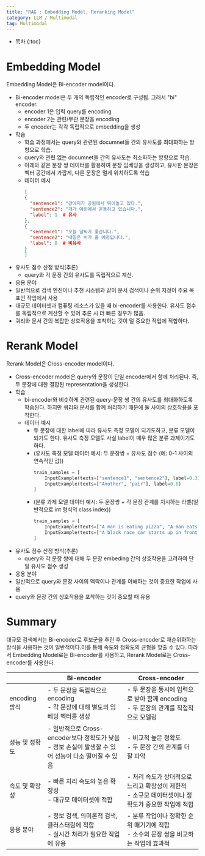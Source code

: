 ```yaml
---
title: "RAG : Embedding Model, Reranking Model"
category: LLM / Multimodal
tag: Multimodal
---
```








* 목차
{:toc}











# Embedding Model

Embedding Model은 Bi-encoder model이다. 

- Bi-encoder model은 두 개의 독립적인 encoder로 구성됨. 그래서 "bi" encoder.
  - encoder 1은 입력 query를 encoding
  - encoder 2는 관련/무관 문장을 encoding
  - 두 encoder는 각각 독립적으로 embedding을 생성
- 학습
  - 학습 과정에서는 query와 관련된 documnet들 간의 유사도를 최대화하는 방향으로 학습.
  - query와 관련 없는 documnet들 간의 유사도는 최소화하는 방향으로 학습.
  - 아래와 같은 문장 쌍 데이터를 활용하여 문장 임베딩을 생성하고, 유사한 문장은 벡터 공간에서 가깝게, 다른 문장은 멀게 위치하도록 학습
  - 데이터 예시
    ```json
    [
    {
      "sentence1": "강아지가 공원에서 뛰어놀고 있다.",
      "sentence2": "개가 야외에서 운동하고 있습니다.", 
      "label": 1  # 유사
    },
    {
      "sentence1": "오늘 날씨가 좋습니다.",
      "sentence2": "내일은 비가 올 예정입니다.",
      "label": 0  # 비유사
    }
    ]
    ```
- 유사도 점수 산정 방식(추론)
  - query와 각 문장 간의 유사도를 독립적으로 계산.
-  응용 분야
  - 일반적으로 검색 엔진이나 추천 시스템과 같이 문서 검색이나 순위 지정이 주요 목표인 작업에서 사용
  - 대규모 데이터셋과 컴퓨팅 리소스가 있을 때 bi-encoder를 사용한다. 유사도 점수를 독립적으로 계산할 수 있어 추론 시 더 빠른 경우가 많음.
  - 쿼리와 문서 간의 복잡한 상호작용을 포착하는 것이 덜 중요한 작업에 적합하다.

# Rerank Model

Rerank Model은 Cross-encoder model이다. 

- Cross-encoder model은 query와 문장이 단일 encoder에서 함께 처리된다. 즉, 두 문장에 대한 결합된 representation을 생성한다.
- 학습
  - bi-encoder와 비슷하게 관련된 query-문장 쌍 간의 유사도를 최대화하도록 학습된다. 하지만 쿼리와 문서를 함께 처리하기 때문에 둘 사이의 상호작용을 포착한다.
  - 데이터 예시
    - 두 문장에 대한 label에 따라 유사도 측정 모델이 되기도하고, 분류 모델이 되기도 한다. 유사도 측정 모델도 사실 label이 매우 많은 분류 과제이기도 하다.
    - (유사도 측정 모델 데이터 예시: 두 문장쌍 + 유사도 점수 (예: 0-1 사이의 연속적인 값))
      ```python
      train_samples = [
          InputExample(texts=["sentence1", "sentence2"], label=0.3),
          InputExample(texts=["Another", "pair"], label=0.8)
      ]
      ```
    - (분류 과제 모델 데이터 예시: 두 문장쌍 + 각 문장 관계를 지시하는 라벨(일반적으로 int 형식의 class index))
      ```python
      train_samples = [
          InputExample(texts=["A man is eating pizza", "A man eats something"], label=1),
          InputExample(texts=["A black race car starts up in front of a crowd of people.", "A man is driving down a lonely road."], label=0)
      ]
      ```
- 유사도 점수 산정 방식(추론)
  - query와 각 문장 쌍에 대해 두 문장 embeding 간의 상호작용을 고려하여 단일 유사도 점수 생성
-  응용 분야
  - 일반적으로 query와 문장 사이의 맥락이나 관계를 이해하는 것이 중요한 작업에 사용
  - query와 문장 간의 상호작용을 포착하는 것이 중요할 때 유용


# Summary

대규모 검색에서는 Bi-encoder로 후보군을 추린 후 Cross-encoder로 재순위화하는 방식을 사용하는 것이 일반적이다.이를 통해 속도와 정확도의 균형을 맞출 수 있다. 따라서 Embedding Model로는 Bi-encoder를 사용하고, Rerank Model로는 Cross-encoder를 사용한다.

|             | Bi-encoder                                                             | Cross-encoder                                                 |
| ----------- | ---------------------------------------------------------------------- | ------------------------------------------------------------- |
| encoding 방식 | \- 두 문장을 독립적으로 encoding<br>\- 각 문장에 대해 별도의 임베딩 벡터를 생성                  | \- 두 문장을 동시에 입력으로 받아 함께 encoding<br>\- 두 문장의 관계를 직접적으로 모델링    |
| 성능 및 정확도    | \- 일반적으로 Cross-encoder보다 정확도가 낮음<br>\- 정보 손실이 발생할 수 있어 성능이 다소 떨어질 수 있음 | \- 비교적 높은 정확도<br>\- 두 문장 간의 관계를 더 잘 파악                        |
| 속도 및 확장성    | \- 빠른 처리 속도와 높은 확장성<br>\- 대규모 데이터셋에 적합                                 | \- 처리 속도가 상대적으로 느리고 확장성이 제한적<br>\- 소규모 데이터셋이나 정확도가 중요한 작업에 적합 |
| 응용 분야       | \- 정보 검색, 의미론적 검색, 클러스터링에 적합<br>\- 실시간 처리가 필요한 작업에 유용                  | \- 분류 작업이나 정확한 순위 매기기에 적합<br>\- 소수의 문장 쌍을 비교하는 작업에 효과적        |
